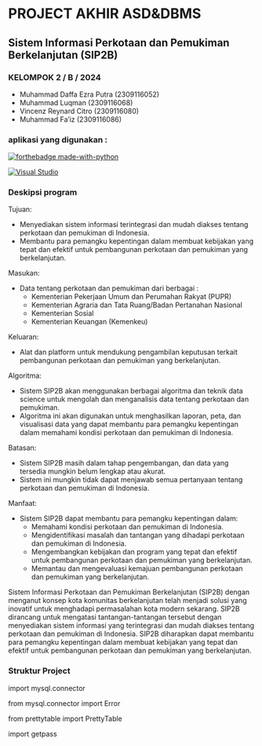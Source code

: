 # PROJECT AKHIR ASD&DBMS
## Sistem Informasi Perkotaan dan Pemukiman Berkelanjutan (SIP2B)
### KELOMPOK 2 / B / 2024
- Muhammad Daffa Ezra Putra 	(2309116052)
- Muhammad Luqman	(2309116068)
- Vincenz Reynard Citro 	(2309116080)
- Muhammad Fa’iz	(2309116086)
### aplikasi yang digunakan :
[![forthebadge made-with-python](http://ForTheBadge.com/images/badges/made-with-python.svg)](https://www.python.org/)

[![Visual Studio](https://badgen.net/badge/icon/visualstudio?icon=visualstudio&label)](https://visualstudio.microsoft.com)

### Deskipsi program 
Tujuan:
- Menyediakan sistem informasi terintegrasi dan mudah diakses tentang perkotaan dan pemukiman di Indonesia.
- Membantu para pemangku kepentingan dalam membuat kebijakan yang tepat dan efektif untuk pembangunan perkotaan dan pemukiman yang berkelanjutan.
  
Masukan:
- Data tentang perkotaan dan pemukiman dari berbagai :
   - Kementerian Pekerjaan Umum dan Perumahan Rakyat (PUPR) 
   - Kementerian Agraria dan Tata Ruang/Badan Pertanahan Nasional
   - Kementerian Sosial
   - Kementerian Keuangan (Kemenkeu)
     
Keluaran:
- Alat dan platform untuk mendukung pengambilan keputusan terkait pembangunan perkotaan dan pemukiman yang berkelanjutan.
  
Algoritma:
- Sistem SIP2B akan menggunakan berbagai algoritma dan teknik data science untuk mengolah dan menganalisis data tentang perkotaan dan pemukiman.
- Algoritma ini akan digunakan untuk menghasilkan laporan, peta, dan visualisasi data yang dapat membantu para pemangku kepentingan dalam memahami kondisi perkotaan dan pemukiman di Indonesia.
  
Batasan:
- Sistem SIP2B masih dalam tahap pengembangan, dan data yang tersedia mungkin belum lengkap atau akurat.
- Sistem ini mungkin tidak dapat menjawab semua pertanyaan tentang perkotaan dan pemukiman di Indonesia.
  
Manfaat:
- Sistem SIP2B dapat membantu para pemangku kepentingan dalam:
  - Memahami kondisi perkotaan dan pemukiman di Indonesia.
  - Mengidentifikasi masalah dan tantangan yang dihadapi perkotaan dan pemukiman di Indonesia.
  - Mengembangkan kebijakan dan program yang tepat dan efektif untuk pembangunan perkotaan dan pemukiman yang berkelanjutan.
  - Memantau dan mengevaluasi kemajuan pembangunan perkotaan dan pemukiman yang berkelanjutan.

Sistem Informasi Perkotaan dan Pemukiman Berkelanjutan (SIP2B) dengan menganut konsep kota komunitas berkelanjutan telah menjadi solusi yang inovatif untuk menghadapi permasalahan kota modern sekarang. SIP2B dirancang untuk mengatasi tantangan-tantangan tersebut dengan menyediakan sistem informasi yang terintegrasi dan mudah diakses tentang perkotaan dan pemukiman di Indonesia. SIP2B diharapkan dapat membantu para pemangku kepentingan dalam membuat kebijakan yang tepat dan efektif untuk pembangunan perkotaan dan pemukiman yang berkelanjutan.

### Struktur Project
import mysql.connector

from mysql.connector import Error

from prettytable import PrettyTable

import getpass



